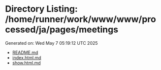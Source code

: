 # Directory Listing: /home/runner/work/www/www/processed/ja/pages/meetings
Generated on: Wed May  7 05:19:12 UTC 2025

- [README.md](README.md)
- [index.html.md](index.html.md)
- [show.html.md](show.html.md)
